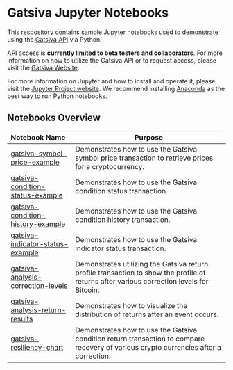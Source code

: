# Gatsiva Jupyter Notebooks

This respository contains sample Jupyter notebooks used to demonstrate using the [Gatsiva API](https://gatsiva.com/docs) via Python.

API access is **currently limited to beta testers and collaborators**. For more information on how to utilize the Gatsiva API or to request access, please visit the [Gatsiva Website](https://gatsiva.com).

For more information on Jupyter and how to install and operate it, please visit the [Jupyter Project website](http://jupyter.org). We recommend installing [Anaconda](https://www.anaconda.com/download/) as the best way to run Python notebooks.

## Notebooks Overview

| Notebook Name | Purpose |
|:------------- | -------- |
| [gatsiva-symbol-price-example](gatsiva-symbol-price-example.ipynb) | Demonstrates how to use the Gatsiva symbol price transaction to retrieve prices for a cryptocurrency. |
| [gatsiva-condition-status-example](gatsiva-condition-status-example.ipynb) | Demonstrates how to use the Gatsiva condition status transaction. |
| [gatsiva-condition-history-example](gatsiva-condition-history-example.ipynb) | Demonstrates how to use the Gatsiva condition history transaction. |
| [gatsiva-indicator-status-example](gatsiva-indicator-status-example.ipynb) | Demonstrates how to use the Gatsiva indicator status transaction. |
| [gatsiva-analysis-correction-levels](gatsiva-analysis-correction-levels.ipynb) | Demonstrates utilizing the Gatsiva return profile transaction to show the profile of returns after various correction levels for Bitcoin. |
| [gatsiva-analysis-return-results](gatsiva-analysis-return-results.ipynb) | Demonstrates how to visualize the distribution of returns after an event occurs. |
| [gatsiva-resiliency-chart](gatsiva-resiliency-chart.ipynb) | Demonstrates how to use the Gatsiva condition return transaction to compare recovery of various crypto currencies after a correction. |
